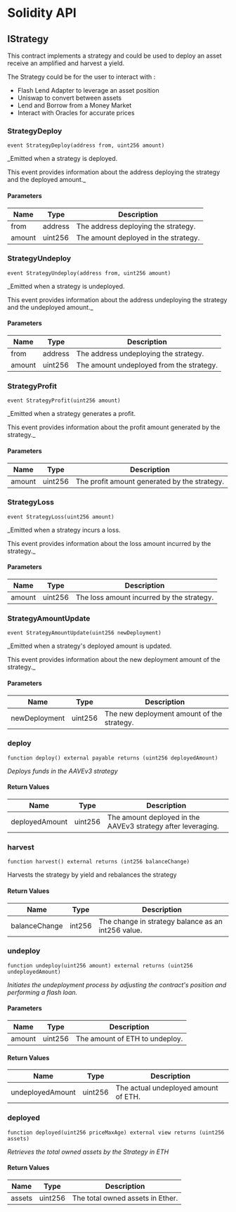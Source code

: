 # Solidity API

## IStrategy

This contract implements a strategy and could be used to deploy an asset receive an amplified and harvest a yield. 

The Strategy could be for the user to interact with :

- Flash Lend Adapter to leverage an asset position
- Uniswap to convert between assets
- Lend and Borrow from a Money Market
- Interact with Oracles for accurate prices

### StrategyDeploy

```solidity
event StrategyDeploy(address from, uint256 amount)
```

_Emitted when a strategy is deployed.

This event provides information about the address deploying the strategy and the deployed amount._

#### Parameters

| Name | Type | Description |
| ---- | ---- | ----------- |
| from | address | The address deploying the strategy. |
| amount | uint256 | The amount deployed in the strategy. |

### StrategyUndeploy

```solidity
event StrategyUndeploy(address from, uint256 amount)
```

_Emitted when a strategy is undeployed.

This event provides information about the address undeploying the strategy and the undeployed amount._

#### Parameters

| Name | Type | Description |
| ---- | ---- | ----------- |
| from | address | The address undeploying the strategy. |
| amount | uint256 | The amount undeployed from the strategy. |

### StrategyProfit

```solidity
event StrategyProfit(uint256 amount)
```

_Emitted when a strategy generates a profit.

This event provides information about the profit amount generated by the strategy._

#### Parameters

| Name | Type | Description |
| ---- | ---- | ----------- |
| amount | uint256 | The profit amount generated by the strategy. |

### StrategyLoss

```solidity
event StrategyLoss(uint256 amount)
```

_Emitted when a strategy incurs a loss.

This event provides information about the loss amount incurred by the strategy._

#### Parameters

| Name | Type | Description |
| ---- | ---- | ----------- |
| amount | uint256 | The loss amount incurred by the strategy. |

### StrategyAmountUpdate

```solidity
event StrategyAmountUpdate(uint256 newDeployment)
```

_Emitted when a strategy's deployed amount is updated.

This event provides information about the new deployment amount of the strategy._

#### Parameters

| Name | Type | Description |
| ---- | ---- | ----------- |
| newDeployment | uint256 | The new deployment amount of the strategy. |

### deploy

```solidity
function deploy() external payable returns (uint256 deployedAmount)
```

_Deploys funds in the AAVEv3 strategy_

#### Return Values

| Name | Type | Description |
| ---- | ---- | ----------- |
| deployedAmount | uint256 | The amount deployed in the AAVEv3 strategy after leveraging. |

### harvest

```solidity
function harvest() external returns (int256 balanceChange)
```

Harvests the strategy by yield and rebalances the strategy

#### Return Values

| Name | Type | Description |
| ---- | ---- | ----------- |
| balanceChange | int256 | The change in strategy balance as an int256 value. |

### undeploy

```solidity
function undeploy(uint256 amount) external returns (uint256 undeployedAmount)
```

_Initiates the undeployment process by adjusting the contract's position and performing a flash loan._

#### Parameters

| Name | Type | Description |
| ---- | ---- | ----------- |
| amount | uint256 | The amount of ETH to undeploy. |

#### Return Values

| Name | Type | Description |
| ---- | ---- | ----------- |
| undeployedAmount | uint256 | The actual undeployed amount of ETH. |

### deployed

```solidity
function deployed(uint256 priceMaxAge) external view returns (uint256 assets)
```

_Retrieves the total owned assets by the Strategy in ETH_

#### Return Values

| Name | Type | Description |
| ---- | ---- | ----------- |
| assets | uint256 | The total owned assets in Ether. |

